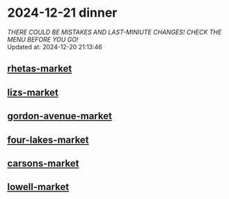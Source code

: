 # 2024-12-21 dinner  
*THERE COULD BE MISTAKES AND LAST-MINIUTE CHANGES! CHECK THE MENU BEFORE YOU GO!*  
Updated at: 2024-12-20 21:13:46  
## [rhetas-market](https://wisc-housingdining.nutrislice.com/menu/rhetas-market/dinner/2024-12-21)  
## [lizs-market](https://wisc-housingdining.nutrislice.com/menu/lizs-market/dinner/2024-12-21)  
## [gordon-avenue-market](https://wisc-housingdining.nutrislice.com/menu/gordon-avenue-market/dinner/2024-12-21)  
## [four-lakes-market](https://wisc-housingdining.nutrislice.com/menu/four-lakes-market/dinner/2024-12-21)  
## [carsons-market](https://wisc-housingdining.nutrislice.com/menu/carsons-market/dinner/2024-12-21)  
## [lowell-market](https://wisc-housingdining.nutrislice.com/menu/lowell-market/dinner/2024-12-21)  
  
